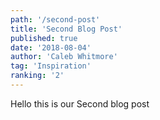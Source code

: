 ```yaml
---
path: '/second-post'
title: 'Second Blog Post'
published: true
date: '2018-08-04'
author: 'Caleb Whitmore'
tag: 'Inspiration'
ranking: '2'
---
```


Hello this is our Second blog post
